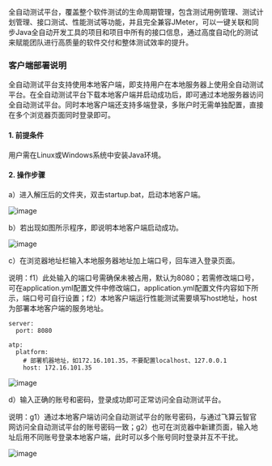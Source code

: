 全自动测试平台，覆盖整个软件测试的生命周期管理，包含测试用例管理、测试计划管理、接口测试、性能测试等功能，并且完全兼容JMeter，可以一键关联和同步Java全自动开发工具的项目和项目中所有的接口信息，通过高度自动化的测试来赋能团队进行高质量的软件交付和整体测试效率的提升。

### 客户端部署说明

全自动测试平台支持使用本地客户端，即支持用户在本地服务器上使用全自动测试平台。在全自动测试平台下载本地客户端并启动成功后，即可通过本地服务器访问全自动测试平台。同时本地客户端还支持多端登录，多账户时无需单独配置，直接在多个浏览器页面同时登录即可。

#### 1. 前提条件

用户需在Linux或Windows系统中安装Java环境。

#### 2. 操作步骤

a）进入解压后的文件夹，双击startup.bat，启动本地客户端。

![image](https://github.com/feisuanyz/testplatform/assets/79617492/c49af6c2-4ea8-4b93-b95f-a3fdb6994762)

b）若出现如图所示程序，即说明本地客户端启动成功。

![image](https://github.com/feisuanyz/testplatform/assets/79617492/2166b403-f8a7-4209-9f5b-0865dd508ad1)

c）在浏览器地址栏输入本地服务器地址加上端口号，回车进入登录页面。

说明：f1）此处输入的端口号需确保未被占用，默认为8080；若需修改端口号，可在application.yml配置文件中修改端口，application.yml配置文件内容如下所示，端口号可自行设置；f2）本地客户端运行性能测试需要填写host地址，host为部署本地客户端的服务地址。

```
server:
  port: 8080

atp:
  platform:
    # 部署机器地址，如172.16.101.35，不要配置localhost、127.0.0.1
    host: 172.16.101.35
```

![image](https://github.com/feisuanyz/testplatform/assets/79617492/7d19a1d8-2c7c-48fb-87c3-962cf545def8)

d）输入正确的账号和密码，登录成功即可正常访问全自动测试平台。

说明：g1）通过本地客户端访问全自动测试平台的账号密码，与通过飞算云智官网访问全自动测试平台的账号密码一致；g2）也可在浏览器中新建页面，输入地址后用不同账号登录本地客户端，此时可以多个账号同时登录并互不干扰。

![image](https://github.com/feisuanyz/testplatform/assets/79617492/2a546fe9-df51-40cc-ad42-1f6dd7d475e0)
